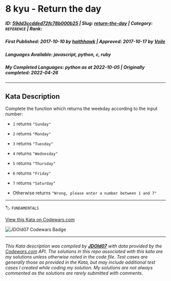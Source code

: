 # 8 kyu - Return the day 

##### **ID**: [59dd3ccdded72fc78b000b25](https://www.codewars.com/kata/59dd3ccdded72fc78b000b25) | **Slug**: [return-the-day](https://www.codewars.com/kata/59dd3ccdded72fc78b000b25) | **Category**: `REFERENCE` | **Rank**: <span style="color:white">8 kyu</span>

##### **First Published**: 2017-10-10 ***by*** [haithhawk](https://www.codewars.com/users/haithhawk) | **Approved**: 2017-10-17 ***by*** [Voile](https://www.codewars.com/users/Voile)

##### **Languages Available**: javascript, python, c, ruby

##### **My Completed Languages**: python ***as at*** 2022-10-05 | **Originally completed**: 2022-04-26

---

## Kata Description


Complete the function which returns the weekday according to the input number:



* `1` returns `"Sunday"`

* `2` returns `"Monday"`

* `3` returns `"Tuesday"`

* `4` returns `"Wednesday"`

* `5` returns `"Thursday"`

* `6` returns `"Friday"`

* `7` returns `"Saturday"`

* Otherwise returns `"Wrong, please enter a number between 1 and 7"`



---


🏷 `FUNDAMENTALS`


[View this Kata on Codewars.com](https://www.codewars.com/kata/59dd3ccdded72fc78b000b25)

![](https://www.codewars.com/users/jdold07/badges/large "JDOld07 Codewars Badge")

---

###### *This Kata description was compiled by [**JDOld07**](https://tpstech.dev) with data provided by the [Codewars.com](https://www.codewars.com) API.  The solutions in this repo associated with this kata are my solutions unless otherwise noted in the code file.  Test cases are generally those as provided in the Kata, but may include additional test cases I created while coding my solution.  My solutions are not always commented as the solutions are rarely submitted with comments.*
